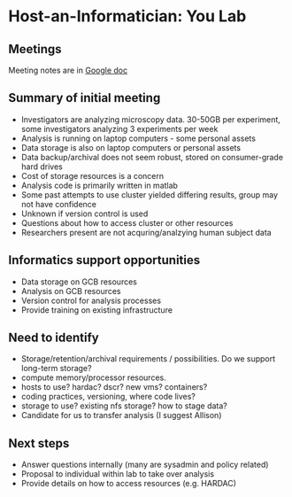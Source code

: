 # Host-an-Informatician: You Lab

## Meetings

Meeting notes are in [Google doc](https://docs.google.com/document/d/1l3umC6dMKbQ9yhKVcssjCYWQbgJ_q2cmqecpPlvqIEA/edit#heading=h.f12sxqxyhil7)

## Summary of initial meeting 

- Investigators are analyzing microscopy data. 30-50GB per experiment, some investigators analyzing 3 experiments per week
- Analysis is running on laptop computers - some personal assets
- Data storage is also on laptop computers or personal assets
- Data backup/archival does not seem robust, stored on consumer-grade hard drives
- Cost of storage resources is a concern
- Analysis code is primarily written in matlab
- Some past attempts to use cluster yielded differing results, group may not have confidence
- Unknown if version control is used
- Questions about how to access cluster or other resources
- Researchers present are not acquring/analzying human subject data

## Informatics support opportunities

- Data storage on GCB resources
- Analysis on GCB resources
- Version control for analysis processes
- Provide training on existing infrastructure

## Need to identify

- Storage/retention/archival requirements / possibilities. Do we support long-term storage?
- compute memory/processor resources.
- hosts to use? hardac? dscr? new vms? containers?
- coding practices, versioning, where code lives?
- storage to use? existing nfs storage? how to stage data?
- Candidate for us to transfer analysis (I suggest Allison)

## Next steps

- Answer questions internally (many are sysadmin and policy related)
- Proposal to individual within lab to take over analysis
- Provide details on how to access resources (e.g. HARDAC)

